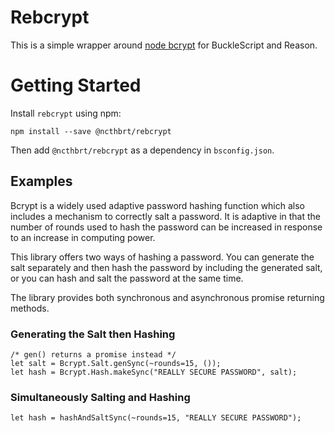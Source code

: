# Rebcrypt

This is a simple wrapper around [node bcrypt](https://github.com/kelektiv/node.bcrypt.js) for BuckleScript and Reason.


# Getting Started

Install `rebcrypt` using npm:

```npm install --save @ncthbrt/rebcrypt```

Then add `@ncthbrt/rebcrypt` as a dependency in `bsconfig.json`.


## Examples

Bcrypt is a widely used adaptive password hashing function which also includes a mechanism to correctly salt a password. It is adaptive in that the number of rounds used to hash the password can be increased in response to an increase in computing power.

This library offers two ways of hashing a password. You can generate the salt separately and then hash the password by including the generated salt, or you can hash and salt the password at the same time. 

The library provides both synchronous and asynchronous promise returning methods.

### Generating the Salt then Hashing
```reason
/* gen() returns a promise instead */
let salt = Bcrypt.Salt.genSync(~rounds=15, ());
let hash = Bcrypt.Hash.makeSync("REALLY SECURE PASSWORD", salt);
```

### Simultaneously Salting and Hashing
```reason
let hash = hashAndSaltSync(~rounds=15, "REALLY SECURE PASSWORD");
```
